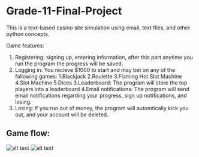 # Grade-11-Final-Project
This is a text-based casino site simulation using email, text files, and other python concepts. 

Game features:
1. Registering: signing up, entering information, after this part anytime you run the program the progress will be saved.
2. Logging in: You recieve $1000 to start and may bet on any of the following games:
  1.Blackjack
  2.Roulette
  3.Flaming Hot Slot Machine
  4.Slot Machine
  5.Dices
3.Leaderboard: The program will store the top players into a leaderboard
4.Email notifications: The program will send email notifications regarding your progress, sign up notifications, and losing.
5. Losing: If you run out of money, the program will automtically kick you out, and your account will be deleted.

## Game flow:
![alt text](https://lh5.googleusercontent.com/SfaLrqYubdq4HtAIy9FrVpCRWJsOyt3W8PhP820gsH2heCxiDSQVy_sDvvqJdK8IPE2FDpUoY8p33otbALRJ5orMlENEf6l5KWk-l8IGwe1eV08woiWCjZUyvKvn9E7mej6QFEbd "Logo Title Text 1")
![alt text](https://lh4.googleusercontent.com/-KxGna-p0CFizjOZRLyjLl0rTRn9bT6vlPgXzGapKX8GniKWrrm3AtYMN_sMnxFSAnc87jcJm2XSNididhPCeW00Q3owLyX15ARwTORlOTa6DpYI_MnLCqHvxhWQ8GTxSHRoyI0I "Logo Title Text 1")
